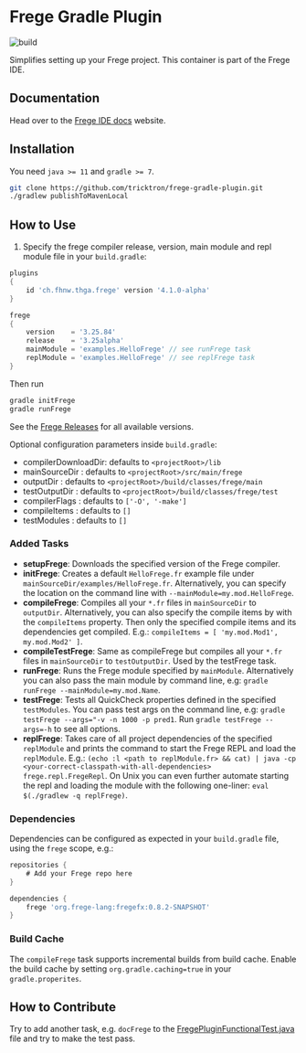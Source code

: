 # Frege Gradle Plugin

![build](https://github.com/tricktron/frege-gradle-plugin/actions/workflows/build.yml/badge.svg)

Simplifies setting up your Frege project. This container is part of the Frege IDE.

## Documentation

Head over to the [Frege IDE docs](https://tricktron.github.io/frege-lsp-server/frege-ide/1.0/index.html) website.

## Installation

You need `java >= 11` and `gradle >= 7`.

```bash
git clone https://github.com/tricktron/frege-gradle-plugin.git
./gradlew publishToMavenLocal
```

## How to Use
1. Specify the frege compiler release, version, main module and repl module 
file in your `build.gradle`:

```groovy
plugins
{
    id 'ch.fhnw.thga.frege' version '4.1.0-alpha'
}

frege 
{
    version    = '3.25.84'
    release    = '3.25alpha'
    mainModule = 'examples.HelloFrege' // see runFrege task
    replModule = 'examples.HelloFrege' // see replFrege task
}
```

Then run
```bash
gradle initFrege
gradle runFrege
```

See the [Frege Releases](https://github.com/Frege/frege/releases) for all available versions.

Optional configuration parameters inside `build.gradle`:
- compilerDownloadDir: defaults to `<projectRoot>/lib`
- mainSourceDir      : defaults to `<projectRoot>/src/main/frege`
- outputDir          : defaults to `<projectRoot>/build/classes/frege/main`
- testOutputDir      : defaults to `<projectRoot>/build/classes/frege/test`
- compilerFlags      : defaults to `['-O', '-make']`
- compileItems       : defaults to `[]`
- testModules        : defaults to `[]`

### Added Tasks

- **setupFrege**: Downloads the specified version of the Frege compiler.
- **initFrege**: Creates a default `HelloFrege.fr` example file under
 `mainSourceDir/examples/HelloFrege.fr`. Alternatively, you can specify the location
 on the command line with `--mainModule=my.mod.HelloFrege`.
- **compileFrege**: Compiles all your `*.fr` files in `mainSourceDir` to `outputDir`.
Alternatively, you can also specify the compile items by with the `compileItems` property.
Then only the specified compile items and its dependencies get compiled. 
E.g.: `compileItems = [ 'my.mod.Mod1', my.mod.Mod2' ]`.
- **compileTestFrege**: Same as compileFrege but compiles all your `*.fr` files 
in `mainSourceDir` to `testOutputDir`. Used by the testFrege task.
- **runFrege**: Runs the Frege module specified by `mainModule`. Alternatively you can
also pass the main module by command line, e.g: `gradle runFrege --mainModule=my.mod.Name`.
- **testFrege**: Tests all QuickCheck properties defined in the specified `testModules`.
You can pass test args on the command line, e.g: `gradle testFrege --args="-v -n 1000 -p pred1`.
Run `gradle testFrege --args=-h` to see all options.
- **replFrege**: Takes care of all project dependencies of the specified `replModule`
and prints the command to start the Frege REPL and load the `replModule`. 
E.g.: `(echo :l <path to replModule.fr> && cat) | java -cp <your-correct-classpath-with-all-dependencies> frege.repl.FregeRepl`.
On Unix you can even further automate starting the repl and loading the module
 with the following one-liner:
`eval $(./gradlew -q replFrege)`.

### Dependencies

Dependencies can be configured as expected in your `build.gradle` file, using the
`frege` scope, e.g.:

```groovy
repositories {
    # Add your Frege repo here
}

dependencies {
    frege 'org.frege-lang:fregefx:0.8.2-SNAPSHOT'
}
```

### Build Cache

The `compileFrege` task supports incremental builds from build cache. Enable the build
cache by setting `org.gradle.caching=true` in your `gradle.properites`.


## How to Contribute
Try to add another task, e.g. `docFrege` to the 
[FregePluginFunctionalTest.java](src/functionalTest/java/ch/fhnw/thga/gradleplugins/FregePluginFunctionalTest.java)
file and try to make the test pass.